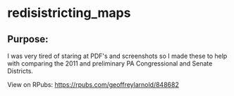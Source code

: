 # redisistricting_maps

## Purpose:

I was very tired of staring at PDF's and screenshots so I made these to help with comparing the 2011 and preliminary PA Congressional and Senate Districts.

View on RPubs: https://rpubs.com/geoffreylarnold/848682
